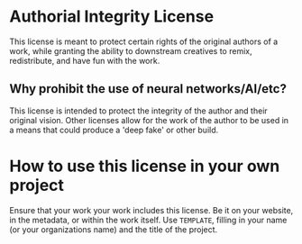 # Authorial Integrity License
This license is meant to protect certain rights of the original authors of a work, while granting the ability to downstream creatives to remix, redistribute, and have fun with the work.

## Why prohibit the use of neural networks/AI/etc?
This license is intended to protect the integrity of the author and their original vision. Other licenses allow for the work of the author to be used in a means that could produce a 'deep fake' or other build.

# How to use this license in your own project
Ensure that your work your work includes this license. Be it on your website, in the metadata, or within the work itself. Use `TEMPLATE`, filling in your name (or your organizations name) and the title of the project.
